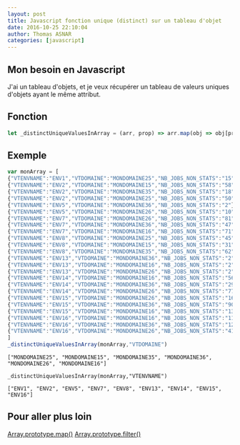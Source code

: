 ```yaml
---
layout: post
title: Javascript fonction unique (distinct) sur un tableau d'objet
date: 2016-10-25 22:10:04
author: Thomas ASNAR
categories: [javascript]
---
```

## Mon besoin en Javascript 
J'ai un tableau d'objets, et je veux récupérer un tableau de valeurs uniques d'objets ayant le même attribut.

## Fonction

```javascript
let _distinctUniqueValuesInArray = (arr, prop) => arr.map(obj => obj[prop]).filter((v, i, a) => a.indexOf(v) == i)
```

## Exemple

```javascript
var monArray = [
{"VTENVNAME":"ENV1","VTDOMAINE":"MONDOMAINE25","NB_JOBS_NON_STATS":"15"},
{"VTENVNAME":"ENV2","VTDOMAINE":"MONDOMAINE15","NB_JOBS_NON_STATS":"58"},
{"VTENVNAME":"ENV2","VTDOMAINE":"MONDOMAINE35","NB_JOBS_NON_STATS":"18"},
{"VTENVNAME":"ENV2","VTDOMAINE":"MONDOMAINE25","NB_JOBS_NON_STATS":"50"},
{"VTENVNAME":"ENV5","VTDOMAINE":"MONDOMAINE36","NB_JOBS_NON_STATS":"2"},
{"VTENVNAME":"ENV5","VTDOMAINE":"MONDOMAINE26","NB_JOBS_NON_STATS":"10"},
{"VTENVNAME":"ENV7","VTDOMAINE":"MONDOMAINE26","NB_JOBS_NON_STATS":"81"},
{"VTENVNAME":"ENV7","VTDOMAINE":"MONDOMAINE36","NB_JOBS_NON_STATS":"47"},
{"VTENVNAME":"ENV7","VTDOMAINE":"MONDOMAINE16","NB_JOBS_NON_STATS":"71"},
{"VTENVNAME":"ENV8","VTDOMAINE":"MONDOMAINE25","NB_JOBS_NON_STATS":"45"},
{"VTENVNAME":"ENV8","VTDOMAINE":"MONDOMAINE15","NB_JOBS_NON_STATS":"31"},
{"VTENVNAME":"ENV8","VTDOMAINE":"MONDOMAINE35","NB_JOBS_NON_STATS":"62"},
{"VTENVNAME":"ENV13","VTDOMAINE":"MONDOMAINE36","NB_JOBS_NON_STATS":"2"},
{"VTENVNAME":"ENV13","VTDOMAINE":"MONDOMAINE16","NB_JOBS_NON_STATS":"2"},
{"VTENVNAME":"ENV13","VTDOMAINE":"MONDOMAINE26","NB_JOBS_NON_STATS":"2"},
{"VTENVNAME":"ENV14","VTDOMAINE":"MONDOMAINE16","NB_JOBS_NON_STATS":"56"},
{"VTENVNAME":"ENV14","VTDOMAINE":"MONDOMAINE36","NB_JOBS_NON_STATS":"29"},
{"VTENVNAME":"ENV14","VTDOMAINE":"MONDOMAINE26","NB_JOBS_NON_STATS":"77"},
{"VTENVNAME":"ENV15","VTDOMAINE":"MONDOMAINE26","NB_JOBS_NON_STATS":"164"},
{"VTENVNAME":"ENV15","VTDOMAINE":"MONDOMAINE36","NB_JOBS_NON_STATS":"90"},
{"VTENVNAME":"ENV15","VTDOMAINE":"MONDOMAINE16","NB_JOBS_NON_STATS":"139"},
{"VTENVNAME":"ENV16","VTDOMAINE":"MONDOMAINE16","NB_JOBS_NON_STATS":"113"},
{"VTENVNAME":"ENV16","VTDOMAINE":"MONDOMAINE36","NB_JOBS_NON_STATS":"123"},
{"VTENVNAME":"ENV16","VTDOMAINE":"MONDOMAINE26","NB_JOBS_NON_STATS":"410"}
]
_distinctUniqueValuesInArray(monArray,"VTDOMAINE")
```

```
["MONDOMAINE25", "MONDOMAINE15", "MONDOMAINE35", "MONDOMAINE36", "MONDOMAINE26", "MONDOMAINE16"]
```

```
_distinctUniqueValuesInArray(monArray,"VTENVNAME")
```

```
["ENV1", "ENV2", "ENV5", "ENV7", "ENV8", "ENV13", "ENV14", "ENV15", "ENV16"]
```

## Pour aller plus loin

[Array.prototype.map()](https://developer.mozilla.org/fr/docs/Web/JavaScript/Reference/Objets_globaux/Array/map)
[Array.prototype.filter()](https://developer.mozilla.org/fr/docs/Web/JavaScript/Reference/Objets_globaux/Array/filter)
